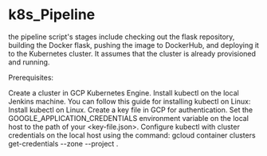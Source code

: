 # k8s_Pipeline
the pipeline script's stages include checking out the flask repository, building the Docker flask, pushing the image to DockerHub, and deploying it to the Kubernetes cluster. It assumes that the cluster is already provisioned and running.


Prerequisites:

Create a cluster in GCP Kubernetes Engine.
Install kubectl on the local Jenkins machine. You can follow this guide for installing kubectl on Linux: Install kubectl on Linux.
Create a key file in GCP for authentication.
Set the GOOGLE_APPLICATION_CREDENTIALS environment variable on the local host to the path of your <key-file.json>.
Configure kubectl with cluster credentials on the local host using the command: gcloud container clusters get-credentials <cluster-name> --zone <zone> --project <project-id>.

